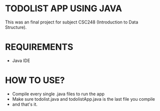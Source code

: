 # TODOLIST APP USING JAVA
This was an final project for subject CSC248 (Introduction to Data Structure).

# REQUIREMENTS
  - Java IDE 
  
# HOW TO USE?
  - Compile every single .java files to run the app 
  - Make sure todolist.java and todolistApp.java is the last file you compile
  - and that's it.

